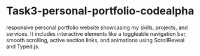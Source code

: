 # Task3-personal-portfolio-codealpha
responsive personal portfolio website showcasing my skills, projects, and services. It includes interactive elements like a toggleable navigation bar, smooth scrolling, active section links, and animations using ScrollReveal and Typed.js. 
